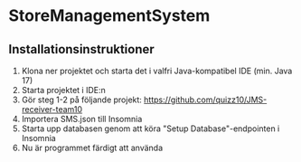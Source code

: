 # StoreManagementSystem

## Installationsinstruktioner

1. Klona ner projektet och starta det i valfri Java-kompatibel IDE (min. Java 17)
2. Starta projektet i IDE:n
3. Gör steg 1-2 på följande projekt: https://github.com/quizz10/JMS-receiver-team10
4. Importera SMS.json till Insomnia
5. Starta upp databasen genom att köra "Setup Database"-endpointen i Insomnia
6. Nu är programmet färdigt att använda
